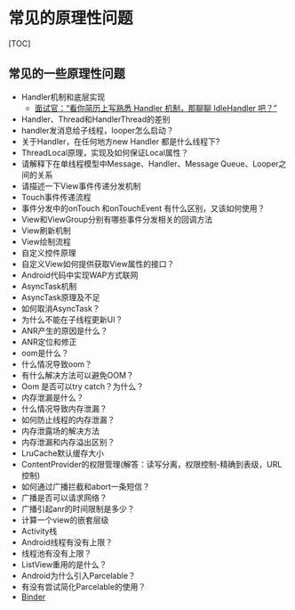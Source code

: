 # 常见的原理性问题

\[TOC\]

## 常见的一些原理性问题

* Handler机制和底层实现
  * [面试官：“看你简历上写熟悉 Handler 机制，那聊聊 IdleHandler 吧？”](https://juejin.im/post/5e4de2f2f265da572d12b78f?utm_source=gold_browser_extension)
* Handler、Thread和HandlerThread的差别
* handler发消息给子线程，looper怎么启动？
* 关于Handler，在任何地方new Handler 都是什么线程下?
* ThreadLocal原理，实现及如何保证Local属性？
* 请解释下在单线程模型中Message、Handler、Message Queue、Looper之间的关系
* 请描述一下View事件传递分发机制
* Touch事件传递流程
* 事件分发中的onTouch 和onTouchEvent 有什么区别，又该如何使用？
* View和ViewGroup分别有哪些事件分发相关的回调方法
* View刷新机制
* View绘制流程
* 自定义控件原理
* 自定义View如何提供获取View属性的接口？
* Android代码中实现WAP方式联网
* AsyncTask机制
* AsyncTask原理及不足
* 如何取消AsyncTask？
* 为什么不能在子线程更新UI？
* ANR产生的原因是什么？
* ANR定位和修正
* oom是什么？
* 什么情况导致oom？
* 有什么解决方法可以避免OOM？
* Oom 是否可以try catch？为什么？
* 内存泄漏是什么？
* 什么情况导致内存泄漏？
* 如何防止线程的内存泄漏？
* 内存泄露场的解决方法
* 内存泄漏和内存溢出区别？
* LruCache默认缓存大小
* ContentProvider的权限管理\(解答：读写分离，权限控制-精确到表级，URL控制\)
* 如何通过广播拦截和abort一条短信？
* 广播是否可以请求网络？
* 广播引起anr的时间限制是多少？
* 计算一个view的嵌套层级
* Activity栈
* Android线程有没有上限？
* 线程池有没有上限？
* ListView重用的是什么？
* Android为什么引入Parcelable？
* 有没有尝试简化Parcelable的使用？
* [Binder](https://mp.weixin.qq.com/s/rLGn9M61G_cYfCIUTG7lTg)

